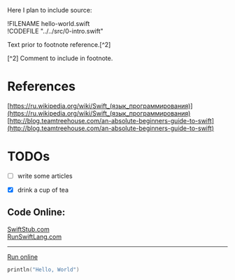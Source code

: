 Here I plan to include source:

!FILENAME hello-world.swift  
!CODEFILE "../../src/0-intro.swift"

Text prior to footnote reference.[^2]

[^2] Comment to include in footnote.

# References

[https://ru.wikipedia.org/wiki/Swift_(язык_программирования)](https://ru.wikipedia.org/wiki/Swift_(язык_программирования)  
[http://blog.teamtreehouse.com/an-absolute-beginners-guide-to-swift](http://blog.teamtreehouse.com/an-absolute-beginners-guide-to-swift)  

# TODOs
- [ ] write some articles
- [x] drink a cup of tea
 

## Code Online:
[SwiftStub.com](http://swiftstub.com)  
[RunSwiftLang.com](http://www.runswiftlang.com/)

---

[Run online](http://swiftstub.com/730404416/)
```swift
println("Hello, World")
```
